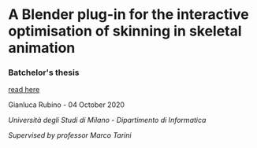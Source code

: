 # A Blender plug-in for the interactive optimisation of skinning in skeletal animation

### **Batchelor's thesis**

[read here](https://drive.google.com/file/d/16UQCq38s_jS0FGkbHphWBnC_CpxsP8rE/view?usp=sharing)

Gianluca Rubino - 04 October 2020

*Università degli Studi di Milano - Dipartimento di Informatica*

*Supervised by professor Marco Tarini*
